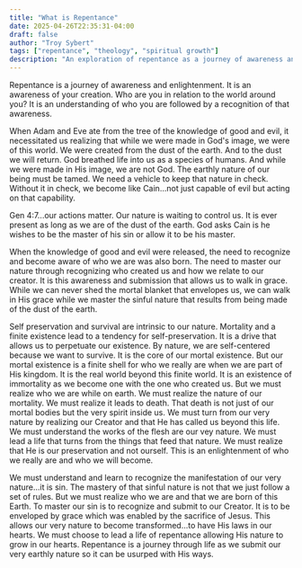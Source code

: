 ```yaml
---
title: "What is Repentance"
date: 2025-04-26T22:35:31-04:00
draft: false
author: "Troy Sybert"
tags: ["repentance", "theology", "spiritual growth"]
description: "An exploration of repentance as a journey of awareness and enlightenment, understanding our relationship with our Creator and mastering our earthly nature."
---
```


Repentance is a journey of awareness and enlightenment. It is an awareness of your creation. Who are you in relation to the world around you? It is an understanding of who you are followed by a recognition of that awareness.

When Adam and Eve ate from the tree of the knowledge of good and evil, it necessitated us realizing that while we were made in God's image, we were of this world. We were created from the dust of the earth. And to the dust we will return. God breathed life into us as a species of humans. And while we were made in His image, we are not God. The earthly nature of our being must be tamed. We need a vehicle to keep that nature in check. Without it in check, we become like Cain...not just capable of evil but acting on that capability.

Gen 4:7...our actions matter. Our nature is waiting to control us. It is ever present as long as we are of the dust of the earth. God asks Cain is he wishes to be the master of his sin or allow it to be his master.

When the knowledge of good and evil were released, the need to recognize and become aware of who we are was also born. The need to master our nature through recognizing who created us and how we relate to our creator. It is this awareness and submission that allows us to walk in grace. While we can never shed the mortal blanket that envelopes us, we can walk in His grace while we master the sinful nature that results from being made of the dust of the earth.

Self preservation and survival are intrinsic to our nature. Mortality and a finite existence lead to a tendency for self-preservation. It is a drive that allows us to perpetuate our existence. By nature, we are self-centered because we want to survive. It is the core of our mortal existence. But our mortal existence is a finite shell for who we really are when we are part of His kingdom. It is the real world beyond this finite world. It is an existence of immortality as we become one with the one who created us. But we must realize who we are while on earth. We must realize the nature of our mortality. We must realize it leads to death. That death is not just of our mortal bodies but the very spirit inside us. We must turn from our very nature by realizing our Creator and that He has called us beyond this life. We must understand the works of the flesh are our vey nature. We must lead a life that turns from the things that feed that nature. We must realize that He is our preservation and not ourself. This is an enlightenment of who we really are and who we will become.

We must understand and learn to recognize the manifestation of our very nature...it is sin. The mastery of that sinful nature is not that we just follow a set of rules. But we must realize who we are and that we are born of this Earth. To master our sin is to recognize and submit to our Creator. It is to be enveloped by grace which was enabled by the sacrifice of Jesus. This allows our very nature to become transformed...to have His laws in our hearts. We must choose to lead a life of repentance allowing His nature to grow in our hearts. Repentance is a journey through life as we submit our very earthly nature so it can be usurped with His ways.
